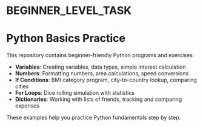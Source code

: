 # BEGINNER_LEVEL_TASK
# Python Basics Practice

This repository contains beginner-friendly Python programs and exercises:

- **Variables**: Creating variables, data types, simple interest calculation  
- **Numbers**: Formatting numbers, area calculations, speed conversions  
- **If Conditions**: BMI category program, city-to-country lookup, comparing cities  
- **For Loops**: Dice rolling simulation with statistics  
- **Dictionaries**: Working with lists of friends, tracking and comparing expenses  

These examples help you practice Python fundamentals step by step.
